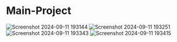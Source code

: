 # Main-Project
![Screenshot 2024-09-11 193144](https://github.com/user-attachments/assets/ebec254d-eaac-421c-a74e-f317d207d7f5)
![Screenshot 2024-09-11 193251](https://github.com/user-attachments/assets/9ae28a8c-1b15-4a7c-b813-e1a16c51c1d8)
![Screenshot 2024-09-11 193343](https://github.com/user-attachments/assets/6ceb0ffa-9cc7-425c-a55b-51af8532436c)
![Screenshot 2024-09-11 193415](https://github.com/user-attachments/assets/67314bb2-952b-45f1-9980-d67dd170faee)
